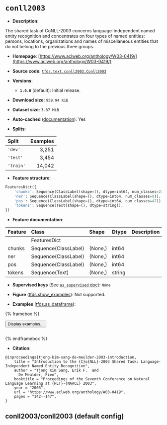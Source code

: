 <div itemscope itemtype="http://schema.org/Dataset">
  <div itemscope itemprop="includedInDataCatalog" itemtype="http://schema.org/DataCatalog">
    <meta itemprop="name" content="TensorFlow Datasets" />
  </div>
  <meta itemprop="name" content="conll2003" />
  <meta itemprop="description" content="The shared task of CoNLL-2003 concerns language-independent named entity&#10;recognition and concentrates on four types of named entities: persons,&#10;locations, organizations and names of miscellaneous entities that do not belong&#10;to the previous three groups.&#10;&#10;To use this dataset:&#10;&#10;```python&#10;import tensorflow_datasets as tfds&#10;&#10;ds = tfds.load(&#x27;conll2003&#x27;, split=&#x27;train&#x27;)&#10;for ex in ds.take(4):&#10;  print(ex)&#10;```&#10;&#10;See [the guide](https://www.tensorflow.org/datasets/overview) for more&#10;informations on [tensorflow_datasets](https://www.tensorflow.org/datasets).&#10;&#10;" />
  <meta itemprop="url" content="https://www.tensorflow.org/datasets/catalog/conll2003" />
  <meta itemprop="sameAs" content="https://www.aclweb.org/anthology/W03-0419/" />
  <meta itemprop="citation" content="@inproceedings{tjong-kim-sang-de-meulder-2003-introduction,&#10;    title = &quot;Introduction to the {C}o{NLL}-2003 Shared Task: Language-Independent Named Entity Recognition&quot;,&#10;    author = &quot;Tjong Kim Sang, Erik F.  and&#10;      De Meulder, Fien&quot;,&#10;    booktitle = &quot;Proceedings of the Seventh Conference on Natural Language Learning at {HLT}-{NAACL} 2003&quot;,&#10;    year = &quot;2003&quot;,&#10;    url = &quot;https://www.aclweb.org/anthology/W03-0419&quot;,&#10;    pages = &quot;142--147&quot;,&#10;}" />
</div>

# `conll2003`


*   **Description**:

The shared task of CoNLL-2003 concerns language-independent named entity
recognition and concentrates on four types of named entities: persons,
locations, organizations and names of miscellaneous entities that do not belong
to the previous three groups.

*   **Homepage**:
    [https://www.aclweb.org/anthology/W03-0419/](https://www.aclweb.org/anthology/W03-0419/)

*   **Source code**:
    [`tfds.text.conll2003.Conll2003`](https://github.com/tensorflow/datasets/tree/master/tensorflow_datasets/text/conll2003/conll2003.py)

*   **Versions**:

    *   **`1.0.0`** (default): Initial release.

*   **Download size**: `959.94 KiB`

*   **Dataset size**: `3.87 MiB`

*   **Auto-cached**
    ([documentation](https://www.tensorflow.org/datasets/performances#auto-caching)):
    Yes

*   **Splits**:

Split     | Examples
:-------- | -------:
`'dev'`   | 3,251
`'test'`  | 3,454
`'train'` | 14,042

*   **Feature structure**:

```python
FeaturesDict({
    'chunks': Sequence(ClassLabel(shape=(), dtype=int64, num_classes=23)),
    'ner': Sequence(ClassLabel(shape=(), dtype=int64, num_classes=9)),
    'pos': Sequence(ClassLabel(shape=(), dtype=int64, num_classes=47)),
    'tokens': Sequence(Text(shape=(), dtype=string)),
})
```

*   **Feature documentation**:

Feature | Class                | Shape   | Dtype  | Description
:------ | :------------------- | :------ | :----- | :----------
        | FeaturesDict         |         |        |
chunks  | Sequence(ClassLabel) | (None,) | int64  |
ner     | Sequence(ClassLabel) | (None,) | int64  |
pos     | Sequence(ClassLabel) | (None,) | int64  |
tokens  | Sequence(Text)       | (None,) | string |

*   **Supervised keys** (See
    [`as_supervised` doc](https://www.tensorflow.org/datasets/api_docs/python/tfds/load#args)):
    `None`

*   **Figure**
    ([tfds.show_examples](https://www.tensorflow.org/datasets/api_docs/python/tfds/visualization/show_examples)):
    Not supported.

*   **Examples**
    ([tfds.as_dataframe](https://www.tensorflow.org/datasets/api_docs/python/tfds/as_dataframe)):

<!-- mdformat off(HTML should not be auto-formatted) -->

{% framebox %}

<button id="displaydataframe">Display examples...</button>
<div id="dataframecontent" style="overflow-x:auto"></div>
<script>
const url = "https://storage.googleapis.com/tfds-data/visualization/dataframe/conll2003-conll2003-1.0.0.html";
const dataButton = document.getElementById('displaydataframe');
dataButton.addEventListener('click', async () => {
  // Disable the button after clicking (dataframe loaded only once).
  dataButton.disabled = true;

  const contentPane = document.getElementById('dataframecontent');
  try {
    const response = await fetch(url);
    // Error response codes don't throw an error, so force an error to show
    // the error message.
    if (!response.ok) throw Error(response.statusText);

    const data = await response.text();
    contentPane.innerHTML = data;
  } catch (e) {
    contentPane.innerHTML =
        'Error loading examples. If the error persist, please open '
        + 'a new issue.';
  }
});
</script>

{% endframebox %}

<!-- mdformat on -->

*   **Citation**:

```
@inproceedings{tjong-kim-sang-de-meulder-2003-introduction,
    title = "Introduction to the {C}o{NLL}-2003 Shared Task: Language-Independent Named Entity Recognition",
    author = "Tjong Kim Sang, Erik F.  and
      De Meulder, Fien",
    booktitle = "Proceedings of the Seventh Conference on Natural Language Learning at {HLT}-{NAACL} 2003",
    year = "2003",
    url = "https://www.aclweb.org/anthology/W03-0419",
    pages = "142--147",
}
```


## conll2003/conll2003 (default config)
